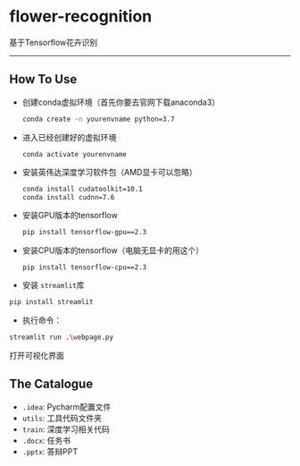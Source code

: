 # flower-recognition

基于Tensorflow花卉识别

---

## How To Use

- 创建conda虚拟环境（首先你要去官网下载anaconda3）

  ```bash
  conda create -n yourenvname python=3.7
  ```
- 进入已经创建好的虚拟环境

  ```
  conda activate yourenvname
  ```
- 安装英伟达深度学习软件包（AMD显卡可以忽略）

  ```bash
  conda install cudatoolkit=10.1
  conda install cudnn=7.6
  ```
- 安装GPU版本的tensorflow

  ```bash
  pip install tensorflow-gpu==2.3
  ```
- 安装CPU版本的tensorflow（电脑无显卡的用这个）

  ```
  pip install tensorflow-cpu==2.3
  ```
- 安装 `streamlit`库

```bash
pip install streamlit
```

- 执行命令：

```bash
streamlit run .\webpage.py
```

打开可视化界面

## The Catalogue

- `.idea`: Pycharm配置文件
- `utils`: 工具代码文件夹
- `train`: 深度学习相关代码
- `.docx`: 任务书
- `.pptx`: 答辩PPT
